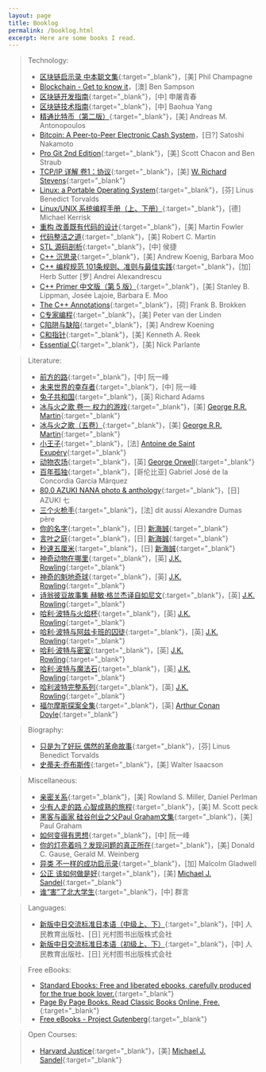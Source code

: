 ```yaml
---
layout: page
title: Booklog
permalink: /booklog.html
excerpt: Here are some books I read.
---
```


> Technology:
> * [区块链启示录 中本聪文集](https://book.douban.com/subject/30338899){:target="_blank"}，[美] Phil Champagne
> * [Blockchain - Get to know it](/blog/2018/09/get-to-know-the-blockchain.html)，[澳] Ben Sampson
> * [区块链开发指南](https://book.douban.com/subject/27081969){:target="_blank"}，[中] 申屠青春
> * [区块链技术指南](https://yeasy.gitbooks.io/blockchain_guide/content){:target="_blank"}，[中] Baohua Yang
> * [精通比特币（第二版）](https://book.douban.com/subject/30280401){:target="_blank"}，[美] Andreas M. Antonopoulos
> * [Bitcoin: A Peer-to-Peer Electronic Cash System](/blog/2018/04/Bitcoin-A-Peer-to-Peer-Electronic-Cash-System.html)，[日?] Satoshi Nakamoto
> * [Pro Git 2nd Edition](https://git-scm.com/book/zh/v2){:target="_blank"}，[美] Scott Chacon and Ben Straub
> * [TCP/IP 详解 卷1：协议](https://book.douban.com/subject/1088054){:target="_blank"}，[美] [W. Richard Stevens](http://www.kohala.com/start){:target="_blank"}
> * [Linux: a Portable Operating System](https://www.cs.helsinki.fi/u/kutvonen/index_files/linus.pdf){:target="_blank"}，[芬] Linus Benedict Torvalds
> * [Linux/UNIX 系统编程手册（上、下册）](https://book.douban.com/subject/25809330){:target="_blank"}，[德] Michael Kerrisk
> * [重构 改善既有代码的设计](https://book.douban.com/subject/4262627){:target="_blank"}，[美] Martin Fowler
> * [代码整洁之道](https://book.douban.com/subject/4199741){:target="_blank"}，[美] Robert C. Martin
> * [STL 源码剖析](https://book.douban.com/subject/1110934){:target="_blank"}，[中] 侯捷
> * [C++ 沉思录](https://book.douban.com/subject/2970056){:target="_blank"}，[美] Andrew Koenig, Barbara Moo
> * [C++ 编程规范 101条规则、准则与最佳实践](https://book.douban.com/subject/26899830){:target="_blank"}，[加] Herb Sutter [罗] Andrei Alexandrescu
> * [C++ Primer 中文版（第 5 版）](https://book.douban.com/subject/25708312){:target="_blank"}，[美] Stanley B. Lippman, Josée Lajoie, Barbara E. Moo
> * [The C++ Annotations](http://www.icce.rug.nl/documents/cplusplus){:target="_blank"}，[荷] Frank B. Brokken
> * [C专家编程](https://book.douban.com/subject/2377310){:target="_blank"}，[美] Peter van der Linden
> * [C陷阱与缺陷](https://book.douban.com/subject/2778632){:target="_blank"}，[美] Andrew Koening
> * [C和指针](https://book.douban.com/subject/3012360){:target="_blank"}，[美] Kenneth A. Reek
> * [Essential C](http://cslibrary.stanford.edu/101/EssentialC.pdf){:target="_blank"}，[美] Nick Parlante

> Literature:
> * [前方的路](http://www.ruanyifeng.com/road){:target="_blank"}，[中] 阮一峰
> * [未来世界的幸存者](http://www.ruanyifeng.com/survivor){:target="_blank"}，[中] 阮一峰
> * [兔子共和国](https://book.douban.com/subject/22693008){:target="_blank"}，[英] Richard Adams
> * [冰与火之歌 卷一 权力的游戏](https://book.douban.com/subject/1336330){:target="_blank"}，[美] [George R.R. Martin](http://www.georgerrmartin.com){:target="_blank"}
> * [冰与火之歌（五卷）](https://book.douban.com/subject/25826936){:target="_blank"}，[美] [George R.R. Martin](http://www.georgerrmartin.com){:target="_blank"}
> * [小王子](https://book.douban.com/subject/1084336){:target="_blank"}，[法] [Antoine de Saint Exupéry](https://www.antoinedesaintexupery.com){:target="_blank"}
> * [动物农场](https://book.douban.com/subject/2035179){:target="_blank"}，[英] [George Orwell](https://www.george-orwell.com){:target="_blank"}
> * [百年孤独](https://book.douban.com/subject/6082808){:target="_blank"}，[哥伦比亚] Gabriel José de la Concordia García Márquez
> * [80,0 AZUKI NANA photo & anthology](https://book.douban.com/subject/2249654){:target="_blank"}，[日] AZUKI 七
> * [三个火枪手](https://book.douban.com/subject/1203244){:target="_blank"}，[法] dit aussi Alexandre Dumas père
> * [你的名字](https://book.douban.com/subject/26916709){:target="_blank"}，[日] [新海誠](http://shinkaimakoto.jp){:target="_blank"}
> * [言叶之庭](https://book.douban.com/subject/26314932){:target="_blank"}，[日] [新海誠](http://shinkaimakoto.jp){:target="_blank"}
> * [秒速五厘米](https://book.douban.com/subject/21460732){:target="_blank"}，[日] [新海誠](http://shinkaimakoto.jp){:target="_blank"}
> * [神奇动物在哪里](https://book.douban.com/subject/1028779){:target="_blank"}，[英] [J.K. Rowling](https://www.jkrowling.com){:target="_blank"}
> * [神奇的魁地奇球](https://book.douban.com/subject/1084341){:target="_blank"}，[英] [J.K. Rowling](https://www.jkrowling.com){:target="_blank"}
> * [诗翁彼豆故事集 赫敏·格兰杰译自如尼文](https://book.douban.com/subject/3338175){:target="_blank"}，[英] [J.K. Rowling](https://www.jkrowling.com){:target="_blank"}
> * [哈利·波特与火焰杯](https://book.douban.com/subject/1009257){:target="_blank"}，[英] [J.K. Rowling](https://www.jkrowling.com){:target="_blank"}
> * [哈利·波特与阿兹卡班的囚徒](https://book.douban.com/subject/1071241){:target="_blank"}，[英] [J.K. Rowling](https://www.jkrowling.com){:target="_blank"}
> * [哈利·波特与密室](https://book.douban.com/subject/1039487){:target="_blank"}，[英] [J.K. Rowling](https://www.jkrowling.com){:target="_blank"}
> * [哈利·波特与魔法石](https://book.douban.com/subject/1041007){:target="_blank"}，[英] [J.K. Rowling](https://www.jkrowling.com){:target="_blank"}
> * [哈利波特完整系列](https://book.douban.com/subject/27167519){:target="_blank"}，[英] [J.K. Rowling](https://www.jkrowling.com){:target="_blank"}
> * [福尔摩斯探案全集](https://book.douban.com/subject/20441264){:target="_blank"}，[英] [Arthur Conan Doyle](https://www.arthur-conan-doyle.com){:target="_blank"}

> Biography:
> * [只是为了好玩 偶然的革命故事](https://book.douban.com/subject/25930025){:target="_blank"}，[芬] Linus Benedict Torvalds
> * [史蒂夫·乔布斯传](https://book.douban.com/subject/6798611){:target="_blank"}，[美] Walter Isaacson

> Miscellaneous:
> * [亲密关系](https://book.douban.com/subject/5952488){:target="_blank"}，[美] Rowland S. Miller, Daniel Perlman
> * [少有人走的路 心智成熟的旅程](https://book.douban.com/subject/1775691){:target="_blank"}，[美] M. Scott peck
> * [黑客与画家 硅谷创业之父Paul Graham文集](https://book.douban.com/subject/6021440){:target="_blank"}，[美] Paul Graham
> * [如何变得有思想](http://www.ruanyifeng.com/blog){:target="_blank"}，[中] 阮一峰
> * [你的灯亮着吗？发现问题的真正所在](https://book.douban.com/subject/1135754){:target="_blank"}，[美] Donald C. Gause, Gerald M. Weinberg
> * [异类 不一样的成功启示录](https://book.douban.com/subject/3688489){:target="_blank"}，[加] Malcolm Gladwell
> * [公正 该如何做是好](https://book.douban.com/subject/5408882){:target="_blank"}，[美] [Michael J. Sandel](https://scholar.harvard.edu/sandel){:target="_blank"}
> * [谁“害”了北大学生](https://book.douban.com/subject/1605954){:target="_blank"}，[中] 群言

> Languages:
> * [新版中日交流标准日本语（中级上、下）](https://book.douban.com/subject/3082741){:target="_blank"}，[中] 人民教育出版社、[日] 光村图书出版株式会社
> * [新版中日交流标准日本语（初级上、下）](https://book.douban.com/subject/1501873){:target="_blank"}，[中] 人民教育出版社、[日] 光村图书出版株式会社

> Free eBooks:
> * [Standard Ebooks: Free and liberated ebooks, carefully produced for the true book lover.](https://standardebooks.org){:target="_blank"}
> * [Page By Page Books. Read Classic Books Online, Free.](https://www.pagebypagebooks.com){:target="_blank"}
> * [Free eBooks - Project Gutenberg](http://www.gutenberg.org/wiki/Main_Page){:target="_blank"}

> Open Courses:
> * [Harvard Justice](http://justiceharvard.org){:target="_blank"}，[美] [Michael J. Sandel](https://scholar.harvard.edu/sandel){:target="_blank"}
